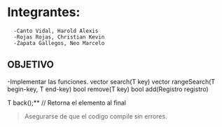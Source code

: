 # Integrantes:
      -Canto Vidal, Harold Alexis
      -Rojas Rojas, Christian Kevin
      -Zapata Gallegos, Neo Marcelo

## OBJETIVO
-Implementar las funciones.
 vector<Registro> search(T key)
 vector<Registro> rangeSearch(T begin-key, T end-key) 
 bool remove(T key) 
 bool add(Registro registro)



T back();** // Retorna el elemento al final


> Asegurarse de que el codigo compile sin errores.

> 


